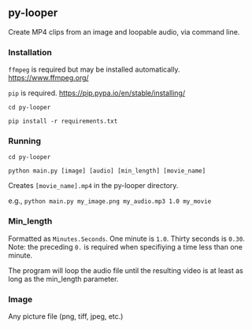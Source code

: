 ## py-looper
Create MP4 clips from an image and loopable audio, via command line.


### Installation

`ffmpeg` is required but may be installed automatically. https://www.ffmpeg.org/

`pip` is required. https://pip.pypa.io/en/stable/installing/

`cd py-looper`

`pip install -r requirements.txt`


### Running

`cd py-looper`

`python main.py [image] [audio] [min_length] [movie_name]`

Creates `[movie_name].mp4` in the py-looper directory.

e.g., `python main.py my_image.png my_audio.mp3 1.0 my_movie`


### Min_length

Formatted as `Minutes.Seconds`. One minute is `1.0`. Thirty seconds is `0.30`. Note: the preceding `0.` is required when specifiying a time less than one minute.

The program will loop the audio file until the resulting video is at least as long as the min_length parameter.


### Image

Any picture file (png, tiff, jpeg, etc.)
